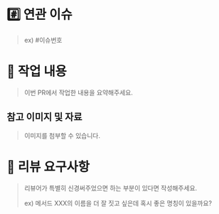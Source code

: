 # #️⃣ 연관 이슈

> ex) #이슈번호

# 📝 작업 내용

> 이번 PR에서 작업한 내용을 요약해주세요.

## 참고 이미지 및 자료
> 이미지를 첨부할 수 있습니다.

# 💬 리뷰 요구사항

> 리뷰어가 특별히 신경써주었으면 하는 부분이 있다면 작성해주세요.
>
> ex) 메서드 XXX의 이름을 더 잘 짓고 싶은데 혹시 좋은 명칭이 있을까요?
